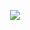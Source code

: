 <p align="center">
  <img src="[이미지경로](https://github.com/user-attachments/assets/6c7cb64b-4c2c-484c-822f-ecf840de1bb5)">
</p>
